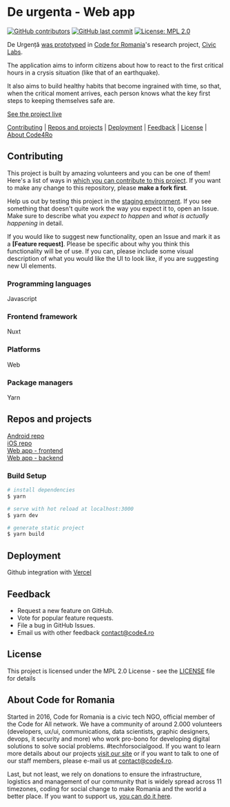 # De urgenta - Web app

[![GitHub contributors](https://img.shields.io/github/contributors/code4romania/de-urgenta-client.svg?style=for-the-badge)](https://github.com/code4romania/de-urgenta-client/graphs/contributors) [![GitHub last commit](https://img.shields.io/github/last-commit/code4romania/de-urgenta-client.svg?style=for-the-badge)](https://github.com/code4romania/de-urgenta-client/commits/master) [![License: MPL 2.0](https://img.shields.io/badge/license-MPL%202.0-brightgreen.svg?style=for-the-badge)](https://opensource.org/licenses/MPL-2.0)

De Urgență [was prototyped](https://civiclabs.ro/ro/solutions/stay-together) in [Code for Romania](https://code4.ro/ro)'s research project, [Civic Labs](https://civiclabs.ro/ro).

The application aims to inform citizens about how to react to the first critical hours in a crysis situation (like that of an earthquake).

It also aims to build healthy habits that become ingrained with time, so that, when the critical moment arrives, each person knows what the key first steps to keeping themselves safe are.

[See the project live](insert_link_here)

[Contributing](#contributing) | [Repos and projects](#repos-and-projects) | [Deployment](#deployment) | [Feedback](#feedback) | [License](#license) | [About Code4Ro](#about-code4ro)

## Contributing

This project is built by amazing volunteers and you can be one of them! Here's a list of ways in [which you can contribute to this project](https://github.com/code4romania/.github/blob/master/CONTRIBUTING.md). If you want to make any change to this repository, please **make a fork first**.

Help us out by testing this project in the [staging environment](INSERT_LINK_HERE). If you see something that doesn't quite work the way you expect it to, open an Issue. Make sure to describe what you _expect to happen_ and _what is actually happening_ in detail.

If you would like to suggest new functionality, open an Issue and mark it as a **[Feature request]**. Please be specific about why you think this functionality will be of use. If you can, please include some visual description of what you would like the UI to look like, if you are suggesting new UI elements.

### Programming languages

Javascript

### Frontend framework

Nuxt

### Platforms

Web

### Package managers

Yarn

## Repos and projects

[Android repo](https://github.com/code4romania/de-urgenta-android)  
[iOS repo](https://github.com/code4romania/de-urgenta-ios)  
[Web app - frontend](https://github.com/code4romania/de-urgenta-client)  
[Web app - backend](https://github.com/code4romania/de-urgenta-backend)

### Build Setup

```bash
# install dependencies
$ yarn

# serve with hot reload at localhost:3000
$ yarn dev

# generate static project
$ yarn build
```

## Deployment

Github integration with [Vercel](https://vercel.com)

## Feedback

- Request a new feature on GitHub.
- Vote for popular feature requests.
- File a bug in GitHub Issues.
- Email us with other feedback contact@code4.ro

## License

This project is licensed under the MPL 2.0 License - see the [LICENSE](LICENSE) file for details

## About Code for Romania

Started in 2016, Code for Romania is a civic tech NGO, official member of the Code for All network. We have a community of around 2.000 volunteers (developers, ux/ui, communications, data scientists, graphic designers, devops, it security and more) who work pro-bono for developing digital solutions to solve social problems. #techforsocialgood. If you want to learn more details about our projects [visit our site](https://www.code4.ro/en/) or if you want to talk to one of our staff members, please e-mail us at contact@code4.ro.

Last, but not least, we rely on donations to ensure the infrastructure, logistics and management of our community that is widely spread across 11 timezones, coding for social change to make Romania and the world a better place. If you want to support us, [you can do it here](https://code4.ro/en/donate/).
